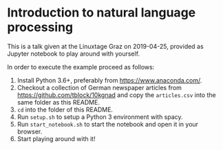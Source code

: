 # Introduction to natural language processing

This is a talk given at the Linuxtage Graz on 2019-04-25, provided as Jupyter
notebook to play around with yourself.

In order to execute the example proceed as follows:

1. Install Python 3.6+, preferably from https://www.anaconda.com/.
1. Checkout a collection of German newspaper articles from
   https://github.com/tblock/10kgnad and copy the `articles.csv` into the
   same folder as this README.
1. `cd` into the folder of this README.
1. Run `setup.sh` to setup a Python 3 environment with spacy.
1. Run `start_notebook.sh` to start the notebook and open it in your browser.
1. Start playing around with it!
